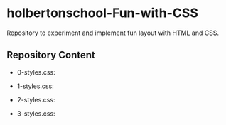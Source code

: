 # holbertonschool-Fun-with-CSS

Repository to experiment and implement fun layout with HTML and CSS.

## Repository Content

- 0-styles.css:

- 1-styles.css:

- 2-styles.css:

- 3-styles.css:
